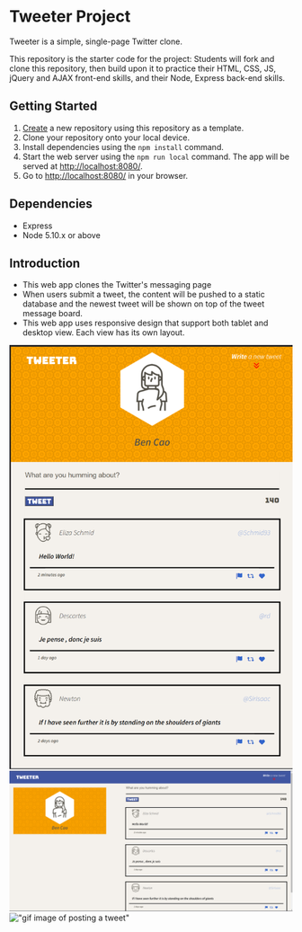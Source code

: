 # Tweeter Project

Tweeter is a simple, single-page Twitter clone.

This repository is the starter code for the project: Students will fork and clone this repository, then build upon it to practice their HTML, CSS, JS, jQuery and AJAX front-end skills, and their Node, Express back-end skills.

## Getting Started

1. [Create](https://docs.github.com/en/repositories/creating-and-managing-repositories/creating-a-repository-from-a-template) a new repository using this repository as a template.
2. Clone your repository onto your local device.
3. Install dependencies using the `npm install` command.
3. Start the web server using the `npm run local` command. The app will be served at <http://localhost:8080/>.
4. Go to <http://localhost:8080/> in your browser.

## Dependencies

- Express
- Node 5.10.x or above

## Introduction

- This web app clones the Twitter's messaging page
- When users submit a tweet, the content will be pushed to a static database and the newest tweet will be shown on top of the tweet message board.
- This web app uses responsive design that support both tablet and desktop view. Each view has its own layout. 

!["screenshot of tablet page"](https://github.com/BENcao318/tweeter/blob/master/docs/Tablet%20View.png)
!["screenshot of desktop page"](https://github.com/BENcao318/tweeter/blob/master/docs/Desktop%20View.png)
!["gif image of posting a tweet"](https://github.com/BENcao318/tweeter/blob/master/docs/PostingANewTweet.gif)